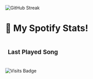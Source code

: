 ![GitHub Streak](http://github-readme-streak-stats.herokuapp.com?user=petterblaasmo&theme=highcontrast&hide_border=true&date_format=M%20j%5B%2C%20Y%5D&background=DD272700)
<h1>🎵 My Spotify Stats!</h1>
<table align="center">
  <thead>
    <tr>
      <td>
        <h3>Last Played Song</h3>
        <img src="https://spotify-github-profile.vercel.app/api/view?uid=pf3t2e8kqeudc7kd6atzlbp0y&cover_image=true&theme=default&bar_color=53b14f&bar_color_cover=true" alt="" />
      </td>
    </tr>
</table>
<!--START_SECTION:waka--><!--END_SECTION:waka-->

![Visits Badge](https://badges.pufler.dev/visits/petterblaasmo/Blaasmo)
